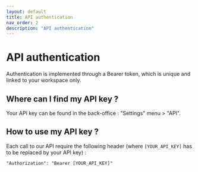 ```yaml
---
layout: default
title: API authentication
nav_order: 2
description: "API authentication"
---
```


# API authentication

Authentication is implemented through a Bearer token, which is unique and linked to your workspace only.

## Where can I find my API key ?

Your API key can be found in the back-office : "Settings" menu > "API".

## How to use my API key ?

Each call to our API require the following header (where ``[YOUR_API_KEY]`` has to be replaced by your API key) :

````
"Authorization": "Bearer [YOUR_API_KEY]"
````
